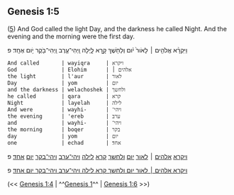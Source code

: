 ## Genesis 1:5

([5](http://biblehub.com/text/genesis/1-5.htm)) And God called the light Day, and the darkness he called Night. And the evening and the morning were the first day.

וַיִּקְרָ֨א אֱלֹהִ֤ים ׀ לָאֹור֙ יֹ֔ום וְלַחֹ֖שֶׁךְ קָ֣רָא לָ֑יְלָה וַֽיְהִי־עֶ֥רֶב וַֽיְהִי־בֹ֖קֶר יֹ֥ום אֶחָֽד׃ פ

	And called       | wayiqra     | ויקרא
	God              | Elohim      | אלהים ׀
	the light        | l'aur       | לאור
	Day              | yom         | יום
	and the darkness | welachoshek | ולחשך
	he called        | qara        | קרא
	Night            | layelah     | לילה
	And were         | wayhi-      | ויהי־
	the evening      | 'ereb       | ערב
	and              | wayhi-      | ויהי־
	the morning      | boqer       | בקר
	day              | yom         | יום
	one              | echad       | אחד׃

[ויקרא](/keys/VIQRA) [אלהים](/keys/ALHIM) ׀ [לאור](/keys/LAVR) [יום](/keys/IVM) [ולחשך](/keys/VLChShK) [קרא](/keys/QRA) [לילה](/keys/LILH) [ויהי־ערב](/keys/VIHI-ORB) [ויהי־בקר](/keys/VIHI-BQR) [יום](/keys/IVM) [אחד](/keys/AChD)׃ פ

[ויקרא אלהים ׀ לאור יום ולחשך קרא לילה ויהי־ערב ויהי־בקר יום אחד](/keys/VIQRA.ALHIM|LAVR.IVM.VLChShK.QRA.LILH.VIHI-ORB.VIHI-BQR.IVM.AChD:)׃ פ

(<< [Genesis 1:4](/genesis/1/4) | ^^[Genesis 1](/genesis/1)^^ | [Genesis 1:6](/genesis/1/6) >>)
